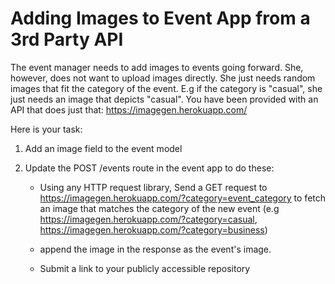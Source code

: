 # Adding Images to Event App from a 3rd Party API

The event manager needs to add images to events going forward. She, however, does not want to upload images directly. She just needs random images that fit the category of the event. E.g if the category is "casual", she just needs an image that depicts "casual". You have been provided with an API that does just that: <https://imagegen.herokuapp.com/>

Here is your task:

1. Add an image field to the event model
2. Update the POST /events route in the event app to do these:

   - Using any HTTP request library, Send a GET request to <https://imagegen.herokuapp.com/?category=event_category> to fetch an image that matches the category of the new event (e.g <https://imagegen.herokuapp.com/?category=casual>, <https://imagegen.herokuapp.com/?category=business>)

   - append the image in the response as the event's image.

   - Submit a link to your publicly accessible repository
